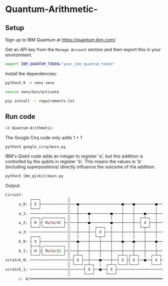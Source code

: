 # Quantum-Arithmetic-

## Setup

Sign up to IBM Quantum at https://quantum.ibm.com/

Get an API key from the `Manage Account` section and then export this in your environment.

```bash
export IBM_QUANTUM_TOKEN="your_ibm_quantum_token"
```

Install the dependencies:

```bash
python3.9 -m venv venv

source venv/bin/activate

pip install -r requirements.txt
```

## Run code

```bash
cd Quantum-Arithmetic-
```

The Google Cirq code only adds 1 + 1

```
python3 google_cirq/main.py
```

IBM's Qiskit code adds an integer to register 'a', but this addition is controlled by the qubits in register 'b'. This means the values in 'b' (including superpositions) directly influence the outcome of the addition.

```bash
python3 ibm_qiskit/main.py
```

Output:

```bash
Circuit:
           ┌───┐            ░                                              ┌───┐                         
      a_0: ┤ X ├────────────░───■───────────────────■────■─────────■────■──┤ X ├─────────────────────────
           └───┘            ░   │                   │    │         │  ┌─┴─┐└─┬─┘                    ┌───┐
      a_1: ─────────────────░───┼────■─────────■────┼────┼────■────┼──┤ X ├──┼────■─────────■────■──┤ X ├
           ┌───┐┌─────────┐ ░   │    │         │    │    │  ┌─┴─┐  │  └─┬─┘  │    │         │  ┌─┴─┐└─┬─┘
      a_2: ┤ H ├┤ Rz(π/4) ├─░───┼────■─────────■────┼────┼──┤ X ├──┼────┼────┼────┼────■────┼──┤ X ├──┼──
           └───┘└─────────┘ ░   │    │  ┌───┐  │    │    │  └─┬─┘  │    │    │    │  ┌─┴─┐  │  └─┬─┘  │  
      a_3: ─────────────────░───┼────┼──┤ X ├──┼────┼────┼────┼────┼────┼────┼────┼──┤ X ├──┼────┼────┼──
           ┌───┐            ░   │    │  └─┬─┘  │    │    │    │    │    │    │    │  └─┬─┘  │    │    │  
      b_0: ┤ X ├────────────░───■────┼────┼────┼────■────■────┼────■────■────■────┼────┼────┼────┼────┼──
           ├───┤┌─────────┐ ░   │    │    │    │    │    │    │    │              │    │    │    │    │  
      b_1: ┤ H ├┤ Rz(π/2) ├─░───┼────┼────┼────┼────┼────┼────┼────┼──────────────■────┼────■────■────■──
           └───┘└─────────┘ ░ ┌─┴─┐  │    │    │  ┌─┴─┐┌─┴─┐  │  ┌─┴─┐          ┌─┴─┐  │  ┌─┴─┐          
scratch_0: ─────────────────░─┤ X ├──┼────■────┼──┤ X ├┤ X ├──■──┤ X ├──────────┤ X ├──■──┤ X ├──────────
                            ░ └───┘┌─┴─┐  │  ┌─┴─┐└───┘└───┘     └───┘          └───┘     └───┘          
scratch_1: ─────────────────░──────┤ X ├──■──┤ X ├───────────────────────────────────────────────────────
                            ░      └───┘     └───┘                                                       
      c: 4/══════════════════════════════════════════════════════════════════════════════════════════════
```